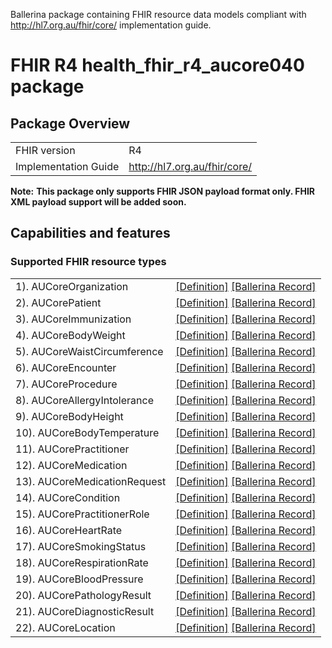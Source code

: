 Ballerina package containing FHIR resource data models
compliant with http://hl7.org.au/fhir/core/ implementation guide.

# FHIR R4 health_fhir_r4_aucore040 package

## Package Overview

|                      |                      |
|----------------------|----------------------|
| FHIR version         | R4                   |
| Implementation Guide | http://hl7.org.au/fhir/core/               |


**Note:**
**This package only supports FHIR JSON payload format only. FHIR XML payload support will be added soon.**

## Capabilities and features

### Supported FHIR resource types

|                  |                                             |
|------------------|---------------------------------------------|
| 1). AUCoreOrganization | [[Definition]][s1] [[Ballerina Record]][m1] |
| 2). AUCorePatient | [[Definition]][s2] [[Ballerina Record]][m2] |
| 3). AUCoreImmunization | [[Definition]][s3] [[Ballerina Record]][m3] |
| 4). AUCoreBodyWeight | [[Definition]][s4] [[Ballerina Record]][m4] |
| 5). AUCoreWaistCircumference | [[Definition]][s5] [[Ballerina Record]][m5] |
| 6). AUCoreEncounter | [[Definition]][s6] [[Ballerina Record]][m6] |
| 7). AUCoreProcedure | [[Definition]][s7] [[Ballerina Record]][m7] |
| 8). AUCoreAllergyIntolerance | [[Definition]][s8] [[Ballerina Record]][m8] |
| 9). AUCoreBodyHeight | [[Definition]][s9] [[Ballerina Record]][m9] |
| 10). AUCoreBodyTemperature | [[Definition]][s10] [[Ballerina Record]][m10] |
| 11). AUCorePractitioner | [[Definition]][s11] [[Ballerina Record]][m11] |
| 12). AUCoreMedication | [[Definition]][s12] [[Ballerina Record]][m12] |
| 13). AUCoreMedicationRequest | [[Definition]][s13] [[Ballerina Record]][m13] |
| 14). AUCoreCondition | [[Definition]][s14] [[Ballerina Record]][m14] |
| 15). AUCorePractitionerRole | [[Definition]][s15] [[Ballerina Record]][m15] |
| 16). AUCoreHeartRate | [[Definition]][s16] [[Ballerina Record]][m16] |
| 17). AUCoreSmokingStatus | [[Definition]][s17] [[Ballerina Record]][m17] |
| 18). AUCoreRespirationRate | [[Definition]][s18] [[Ballerina Record]][m18] |
| 19). AUCoreBloodPressure | [[Definition]][s19] [[Ballerina Record]][m19] |
| 20). AUCorePathologyResult | [[Definition]][s20] [[Ballerina Record]][m20] |
| 21). AUCoreDiagnosticResult | [[Definition]][s21] [[Ballerina Record]][m21] |
| 22). AUCoreLocation | [[Definition]][s22] [[Ballerina Record]][m22] |

[m1]: https://lib.ballerina.io/ballerinax/health.fhir.r4.aucore040/1.0.0#AUCoreOrganization
[m2]: https://lib.ballerina.io/ballerinax/health.fhir.r4.aucore040/1.0.0#AUCorePatient
[m3]: https://lib.ballerina.io/ballerinax/health.fhir.r4.aucore040/1.0.0#AUCoreImmunization
[m4]: https://lib.ballerina.io/ballerinax/health.fhir.r4.aucore040/1.0.0#AUCoreBodyWeight
[m5]: https://lib.ballerina.io/ballerinax/health.fhir.r4.aucore040/1.0.0#AUCoreWaistCircumference
[m6]: https://lib.ballerina.io/ballerinax/health.fhir.r4.aucore040/1.0.0#AUCoreEncounter
[m7]: https://lib.ballerina.io/ballerinax/health.fhir.r4.aucore040/1.0.0#AUCoreProcedure
[m8]: https://lib.ballerina.io/ballerinax/health.fhir.r4.aucore040/1.0.0#AUCoreAllergyIntolerance
[m9]: https://lib.ballerina.io/ballerinax/health.fhir.r4.aucore040/1.0.0#AUCoreBodyHeight
[m10]: https://lib.ballerina.io/ballerinax/health.fhir.r4.aucore040/1.0.0#AUCoreBodyTemperature
[m11]: https://lib.ballerina.io/ballerinax/health.fhir.r4.aucore040/1.0.0#AUCorePractitioner
[m12]: https://lib.ballerina.io/ballerinax/health.fhir.r4.aucore040/1.0.0#AUCoreMedication
[m13]: https://lib.ballerina.io/ballerinax/health.fhir.r4.aucore040/1.0.0#AUCoreMedicationRequest
[m14]: https://lib.ballerina.io/ballerinax/health.fhir.r4.aucore040/1.0.0#AUCoreCondition
[m15]: https://lib.ballerina.io/ballerinax/health.fhir.r4.aucore040/1.0.0#AUCorePractitionerRole
[m16]: https://lib.ballerina.io/ballerinax/health.fhir.r4.aucore040/1.0.0#AUCoreHeartRate
[m17]: https://lib.ballerina.io/ballerinax/health.fhir.r4.aucore040/1.0.0#AUCoreSmokingStatus
[m18]: https://lib.ballerina.io/ballerinax/health.fhir.r4.aucore040/1.0.0#AUCoreRespirationRate
[m19]: https://lib.ballerina.io/ballerinax/health.fhir.r4.aucore040/1.0.0#AUCoreBloodPressure
[m20]: https://lib.ballerina.io/ballerinax/health.fhir.r4.aucore040/1.0.0#AUCorePathologyResult
[m21]: https://lib.ballerina.io/ballerinax/health.fhir.r4.aucore040/1.0.0#AUCoreDiagnosticResult
[m22]: https://lib.ballerina.io/ballerinax/health.fhir.r4.aucore040/1.0.0#AUCoreLocation

[s1]: http://hl7.org.au/fhir/core/StructureDefinition/au-core-organization
[s2]: http://hl7.org.au/fhir/core/StructureDefinition/au-core-patient
[s3]: http://hl7.org.au/fhir/core/StructureDefinition/au-core-immunization
[s4]: http://hl7.org.au/fhir/core/StructureDefinition/au-core-bodyweight
[s5]: http://hl7.org.au/fhir/core/StructureDefinition/au-core-waistcircum
[s6]: http://hl7.org.au/fhir/core/StructureDefinition/au-core-encounter
[s7]: http://hl7.org.au/fhir/core/StructureDefinition/au-core-procedure
[s8]: http://hl7.org.au/fhir/core/StructureDefinition/au-core-allergyintolerance
[s9]: http://hl7.org.au/fhir/core/StructureDefinition/au-core-bodyheight
[s10]: http://hl7.org.au/fhir/core/StructureDefinition/au-core-bodytemp
[s11]: http://hl7.org.au/fhir/core/StructureDefinition/au-core-practitioner
[s12]: http://hl7.org.au/fhir/core/StructureDefinition/au-core-medication
[s13]: http://hl7.org.au/fhir/core/StructureDefinition/au-core-medicationrequest
[s14]: http://hl7.org.au/fhir/core/StructureDefinition/au-core-condition
[s15]: http://hl7.org.au/fhir/core/StructureDefinition/au-core-practitionerrole
[s16]: http://hl7.org.au/fhir/core/StructureDefinition/au-core-heartrate
[s17]: http://hl7.org.au/fhir/core/StructureDefinition/au-core-smokingstatus
[s18]: http://hl7.org.au/fhir/core/StructureDefinition/au-core-resprate
[s19]: http://hl7.org.au/fhir/core/StructureDefinition/au-core-bloodpressure
[s20]: http://hl7.org.au/fhir/core/StructureDefinition/au-core-diagnosticresult-path
[s21]: http://hl7.org.au/fhir/core/StructureDefinition/au-core-diagnosticresult
[s22]: http://hl7.org.au/fhir/core/StructureDefinition/au-core-location
